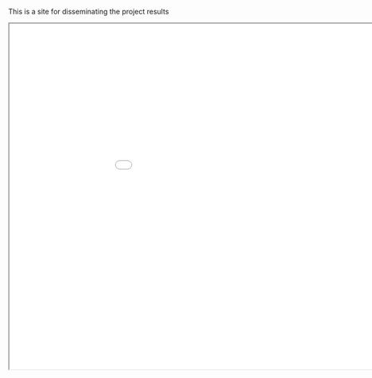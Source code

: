 
This is a site for disseminating the project results
<iframe src="Webmap.html" height="695" width="1025"></iframe>

